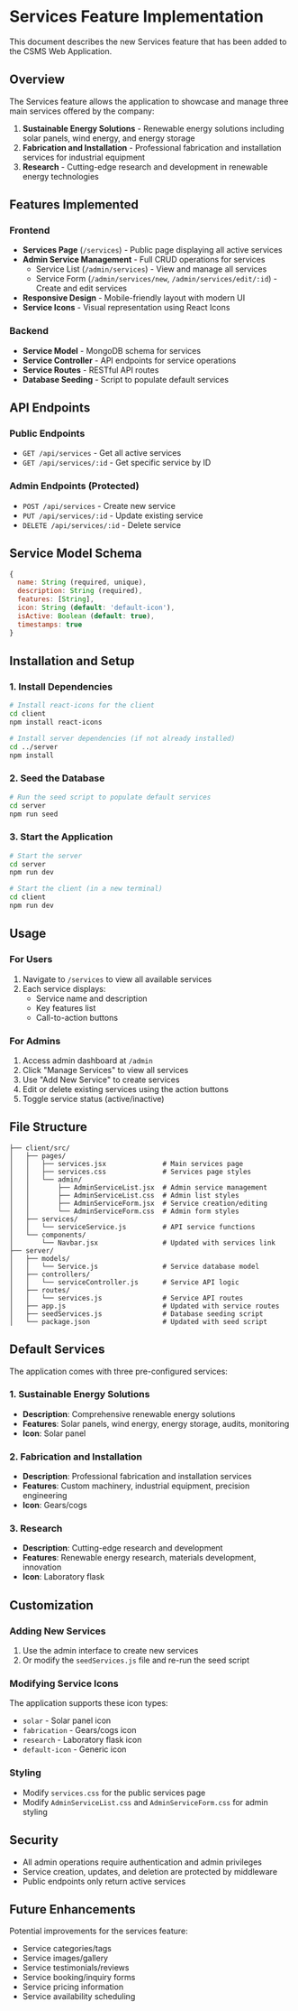 # Services Feature Implementation

This document describes the new Services feature that has been added to the CSMS Web Application.

## Overview

The Services feature allows the application to showcase and manage three main services offered by the company:
1. **Sustainable Energy Solutions** - Renewable energy solutions including solar panels, wind energy, and energy storage
2. **Fabrication and Installation** - Professional fabrication and installation services for industrial equipment
3. **Research** - Cutting-edge research and development in renewable energy technologies

## Features Implemented

### Frontend
- **Services Page** (`/services`) - Public page displaying all active services
- **Admin Service Management** - Full CRUD operations for services
  - Service List (`/admin/services`) - View and manage all services
  - Service Form (`/admin/services/new`, `/admin/services/edit/:id`) - Create and edit services
- **Responsive Design** - Mobile-friendly layout with modern UI
- **Service Icons** - Visual representation using React Icons

### Backend
- **Service Model** - MongoDB schema for services
- **Service Controller** - API endpoints for service operations
- **Service Routes** - RESTful API routes
- **Database Seeding** - Script to populate default services

## API Endpoints

### Public Endpoints
- `GET /api/services` - Get all active services
- `GET /api/services/:id` - Get specific service by ID

### Admin Endpoints (Protected)
- `POST /api/services` - Create new service
- `PUT /api/services/:id` - Update existing service
- `DELETE /api/services/:id` - Delete service

## Service Model Schema

```javascript
{
  name: String (required, unique),
  description: String (required),
  features: [String],
  icon: String (default: 'default-icon'),
  isActive: Boolean (default: true),
  timestamps: true
}
```

## Installation and Setup

### 1. Install Dependencies
```bash
# Install react-icons for the client
cd client
npm install react-icons

# Install server dependencies (if not already installed)
cd ../server
npm install
```

### 2. Seed the Database
```bash
# Run the seed script to populate default services
cd server
npm run seed
```

### 3. Start the Application
```bash
# Start the server
cd server
npm run dev

# Start the client (in a new terminal)
cd client
npm run dev
```

## Usage

### For Users
1. Navigate to `/services` to view all available services
2. Each service displays:
   - Service name and description
   - Key features list
   - Call-to-action buttons

### For Admins
1. Access admin dashboard at `/admin`
2. Click "Manage Services" to view all services
3. Use "Add New Service" to create services
4. Edit or delete existing services using the action buttons
5. Toggle service status (active/inactive)

## File Structure

```
├── client/src/
│   ├── pages/
│   │   ├── services.jsx              # Main services page
│   │   ├── services.css              # Services page styles
│   │   └── admin/
│   │       ├── AdminServiceList.jsx  # Admin service management
│   │       ├── AdminServiceList.css  # Admin list styles
│   │       ├── AdminServiceForm.jsx  # Service creation/editing
│   │       └── AdminServiceForm.css  # Admin form styles
│   ├── services/
│   │   └── serviceService.js         # API service functions
│   └── components/
│       └── Navbar.jsx                # Updated with services link
├── server/
│   ├── models/
│   │   └── Service.js                # Service database model
│   ├── controllers/
│   │   └── serviceController.js      # Service API logic
│   ├── routes/
│   │   └── services.js               # Service API routes
│   ├── app.js                        # Updated with service routes
│   ├── seedServices.js               # Database seeding script
│   └── package.json                  # Updated with seed script
```

## Default Services

The application comes with three pre-configured services:

### 1. Sustainable Energy Solutions
- **Description**: Comprehensive renewable energy solutions
- **Features**: Solar panels, wind energy, energy storage, audits, monitoring
- **Icon**: Solar panel

### 2. Fabrication and Installation
- **Description**: Professional fabrication and installation services
- **Features**: Custom machinery, industrial equipment, precision engineering
- **Icon**: Gears/cogs

### 3. Research
- **Description**: Cutting-edge research and development
- **Features**: Renewable energy research, materials development, innovation
- **Icon**: Laboratory flask

## Customization

### Adding New Services
1. Use the admin interface to create new services
2. Or modify the `seedServices.js` file and re-run the seed script

### Modifying Service Icons
The application supports these icon types:
- `solar` - Solar panel icon
- `fabrication` - Gears/cogs icon
- `research` - Laboratory flask icon
- `default-icon` - Generic icon

### Styling
- Modify `services.css` for the public services page
- Modify `AdminServiceList.css` and `AdminServiceForm.css` for admin styling

## Security

- All admin operations require authentication and admin privileges
- Service creation, updates, and deletion are protected by middleware
- Public endpoints only return active services

## Future Enhancements

Potential improvements for the services feature:
- Service categories/tags
- Service images/gallery
- Service testimonials/reviews
- Service booking/inquiry forms
- Service pricing information
- Service availability scheduling 